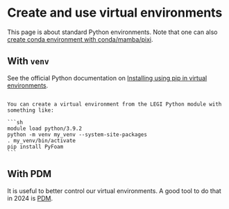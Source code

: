 # Create and use virtual environments

This page is about standard Python environments. Note that one can also
[create conda environment with conda/mamba/pixi](./conda-forge.md).

## With `venv`

See the official Python documentation on
[Installing using pip in virtual environments](https://packaging.python.org/en/latest/guides/installing-using-pip-and-virtual-environments/).

````{admonition} Note for LEGI

You can create a virtual environment from the LEGI Python module with something like:

```sh
module load python/3.9.2
python -m venv my_venv --system-site-packages
. my_venv/bin/activate
pip install PyFoam
```

````

## With PDM

It is useful to better control our virtual environments. A good tool to do that in 2024
is [PDM](https://pdm-project.org).
